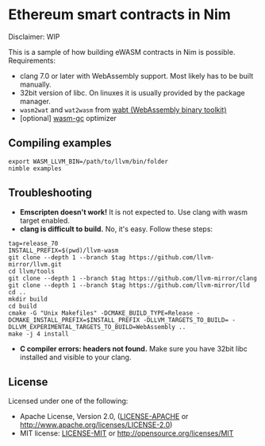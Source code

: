 # Ethereum smart contracts in Nim

Disclaimer: WIP

This is a sample of how building eWASM contracts in Nim is possible.
Requirements:
* clang 7.0 or later with WebAssembly support. Most likely has to be built manually.
* 32bit version of libc. On linuxes it is usually provided by the package manager.
* `wasm2wat` and `wat2wasm` from [wabt (WebAssembly binary toolkit)](https://github.com/WebAssembly/wabt)
* [optional] [wasm-gc](https://github.com/alexcrichton/wasm-gc) optimizer

## Compiling examples
```
export WASM_LLVM_BIN=/path/to/llvm/bin/folder
nimble examples
```

## Troubleshooting
* **Emscripten doesn't work!** It is not expected to. Use clang with wasm target enabled.
* **clang is difficult to build.** No, it's easy. Follow these steps:
```
tag=release_70
INSTALL_PREFIX=$(pwd)/llvm-wasm
git clone --depth 1 --branch $tag https://github.com/llvm-mirror/llvm.git
cd llvm/tools
git clone --depth 1 --branch $tag https://github.com/llvm-mirror/clang
git clone --depth 1 --branch $tag https://github.com/llvm-mirror/lld
cd ..
mkdir build
cd build
cmake -G "Unix Makefiles" -DCMAKE_BUILD_TYPE=Release -DCMAKE_INSTALL_PREFIX=$INSTALL_PREFIX -DLLVM_TARGETS_TO_BUILD= -DLLVM_EXPERIMENTAL_TARGETS_TO_BUILD=WebAssembly ..
make -j 4 install
```
* **C compiler errors: headers not found.** Make sure you have 32bit libc installed and visible to your clang.


## License

Licensed under one of the following:

 * Apache License, Version 2.0, ([LICENSE-APACHE](LICENSE-APACHE) or http://www.apache.org/licenses/LICENSE-2.0)
 * MIT license: [LICENSE-MIT](LICENSE-MIT) or http://opensource.org/licenses/MIT
